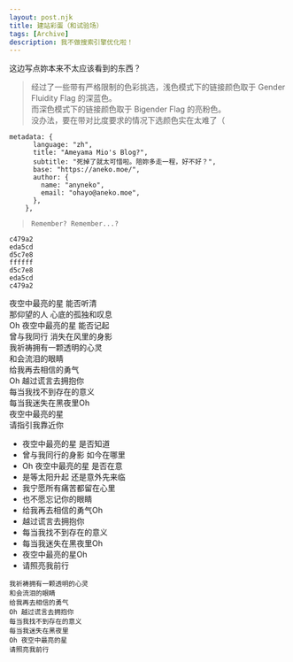 ```yaml
---
layout: post.njk
title: 建站彩蛋（和试验场）
tags: [Archive]
description: 我不做搜索引擎优化啦！
---
```


这边写点妳本来不太应该看到的东西？  

> 经过了一些带有严格限制的色彩挑选，浅色模式下的链接颜色取于 Gender Fluidity Flag 的深蓝色。  
> 而深色模式下的链接颜色取于 Bigender Flag 的亮粉色。  
> 没办法，要在带对比度要求的情况下选颜色实在太难了（

```
metadata: {
      language: "zh",
      title: "Ameyama Mio's Blog?",
      subtitle: "死掉了就太可惜啦。陪妳多走一程，好不好？",
      base: "https://aneko.moe/",
      author: {
        name: "anyneko",
        email: "ohayo@aneko.moe",
      },
    },
```


> ```
> Remember? Remember...?
> ```

```
c479a2
eda5cd
d5c7e8
ffffff
d5c7e8
eda5cd
c479a2
```



夜空中最亮的星 能否听清  
那仰望的人 心底的孤独和叹息  
Oh 夜空中最亮的星 能否记起  
曾与我同行 消失在风里的身影  
我祈祷拥有一颗透明的心灵  
和会流泪的眼睛  
给我再去相信的勇气  
Oh 越过谎言去拥抱你  
每当我找不到存在的意义  
每当我迷失在黑夜里Oh  
夜空中最亮的星  
请指引我靠近你  
* 夜空中最亮的星 是否知道
* 曾与我同行的身影 如今在哪里
* Oh 夜空中最亮的星 是否在意
* 是等太阳升起 还是意外先来临
* 我宁愿所有痛苦都留在心里
* 也不愿忘记你的眼睛
* 给我再去相信的勇气Oh
* 越过谎言去拥抱你
* 每当我找不到存在的意义
* 每当我迷失在黑夜里Oh
* 夜空中最亮的星Oh
* 请照亮我前行
```
我祈祷拥有一颗透明的心灵
和会流泪的眼睛
给我再去相信的勇气
Oh 越过谎言去拥抱你
每当我找不到存在的意义
每当我迷失在黑夜里
Oh 夜空中最亮的星
请照亮我前行
```